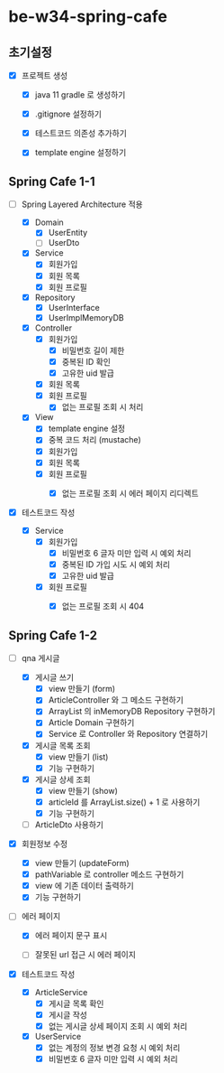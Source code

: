 # be-w34-spring-cafe


## 초기설정

- [x] 프로젝트 생성
  - [x] java 11 gradle 로 생성하기
  - [x] .gitignore 설정하기
  - [x] 테스트코드 의존성 추가하기
  - [x] template engine 설정하기


## Spring Cafe 1-1

- [ ] Spring Layered Architecture 적용
  
  - [x] Domain
    - [x] UserEntity
    - [ ] UserDto
  
  - [x] Service
    - [x] 회원가입
    - [x] 회원 목록
    - [x] 회원 프로필
  
  - [x] Repository
    - [x] UserInterface
    - [x] UserImplMemoryDB
  
  - [x] Controller
    - [x] 회원가입
      - [x] 비밀번호 길이 제한
      - [x] 중복된 ID 확인
      - [x] 고유한 uid 발급
    - [x] 회원 목록
    - [x] 회원 프로필
      - [x] 없는 프로필 조회 시 처리
  
  - [x] View
    - [x] template engine 설정
    - [x] 중복 코드 처리 (mustache)
    - [x] 회원가입
    - [x] 회원 목록
    - [x] 회원 프로필
      - [x] 없는 프로필 조회 시 에러 페이지 리디렉트


- [x] 테스트코드 작성

  - [x] Service
    - [x] 회원가입
      - [x] 비밀번호 6 글자 미만 입력 시 예외 처리
      - [x] 중복된 ID 가입 시도 시 예외 처리
      - [x] 고유한 uid 발급
    - [x] 회원 프로필
      - [x] 없는 프로필 조회 시 404


## Spring Cafe 1-2

- [ ] qna 게시글

  - [x] 게시글 쓰기
    - [x] view 만들기 (form)
    - [x] ArticleController 와 그 메소드 구현하기
    - [x] ArrayList 의 inMemoryDB Repository 구현하기
    - [x] Article Domain 구현하기
    - [x] Service 로 Controller 와 Repository 연결하기

  - [x] 게시글 목록 조회
    - [x] view 만들기 (list)
    - [x] 기능 구현하기

  - [x] 게시글 상세 조회
    - [x] view 만들기 (show)
    - [x] articleId 를 ArrayList.size() + 1 로 사용하기
    - [x] 기능 구현하기

  - [ ] ArticleDto 사용하기

- [x] 회원정보 수정
  - [x] view 만들기 (updateForm)
  - [x] pathVariable 로 controller 메소드 구현하기
  - [x] view 에 기존 데이터 출력하기
  - [x] 기능 구현하기

- [ ] 에러 페이지
  - [x] 에러 페이지 문구 표시
  - [ ] 잘못된 url 접근 시 에러 페이지


- [x] 테스트코드 작성

  - [x] ArticleService
    - [x] 게시글 목록 확인
    - [x] 게시글 작성
    - [x] 없는 게시글 상세 페이지 조회 시 예외 처리

  - [x] UserService
    - [x] 없는 계정의 정보 변경 요청 시 예외 처리 
    - [x] 비밀번호 6 글자 미만 입력 시 예외 처리
